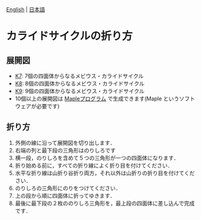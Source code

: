 [English](README.md) | [日本語](README.ja.md) 

# カライドサイクルの折り方

## 展開図

- [K7](paper-K7.pdf): 7個の四面体からなるメビウス・カライドサイクル
- [K8](paper-K8.pdf): 8個の四面体からなるメビウス・カライドサイクル
- [K9](paper-K9.pdf): 9個の四面体からなるメビウス・カライドサイクル
- 10個以上の展開図は [Mapleプログラム](../Kaleidocycle.mw) で生成できます(Maple というソフトウェアが必要です)

## 折り方

1. 外側の線に沿って展開図を切り出します．
2. 右端の列と最下段の三角形はのりしろです
3. 横一段，のりしろを含めて５つの三角形が一つの四面体になります．
4. 折り始める前に，すべての折り線によく折り目を付けてください．
5. 水平な折り線は山折り谷折り両方，それ以外は山折りの折り目を付けてください．
6. のりしろの三角形にのりをつけてください．
7. 上の段から順に四面体に折ってゆきます．
8. 最後に最下段の２枚ののりしろ三角形を，最上段の四面体に差し込んで完成です．
